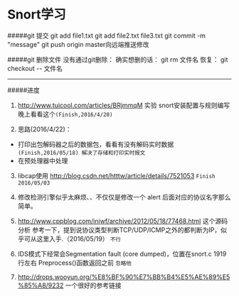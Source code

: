 ﻿Snort学习
====================

#####git 提交
		git add file1.txt
		git add file2.txt file3.txt
		git commit -m "message"
		git push origin master向远端推送修改

#####git 删除文件
		没有通过git删除：
		确实想删的话： git rm 文件名
		恢复： git checkout -- 文件名

***

#####进度
1. http://www.tuicool.com/articles/BRjmmqM 实验 snort安装配置与规则编写
晚上看看这个`(Finish,2016/4/20)`


2. 思路(2016/4/22)：
 * 打印出包解码器之后的数据包，看看有没有解码实时数据`(Finish,2016/05/18) 解决了存储和打印实时报文`
 * 在预处理器中处理

3. libcap使用 http://blog.csdn.net/htttw/article/details/7521053 `Finish 2016/05/03`

4. 修改检测引擎似乎太麻烦、、不仅仅是修改一个 alert 后面对应的协议名字那么简单。 

5. http://www.cppblog.com/iniwf/archive/2012/05/18/77468.html 这个源码分析  参考一下，提到说协议类型判断TCP/UDP/ICMP之外的都判断为IP，似乎可从这里入手.（2016/05/19）  `不行`

6. IDS模式下经常会Segmentation fault (core dumped)，位置在snort.c 1919行左右 Preprocess()函数返回之前  `忽略他`

7. http://drops.wooyun.org/%E8%BF%90%E7%BB%B4%E5%AE%89%E5%85%A8/9232 一个很好的参考链接
	
